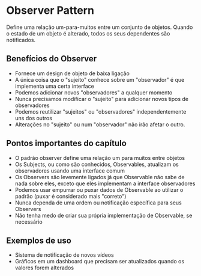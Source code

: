 # Observer Pattern
Define uma relação um-para-muitos entre um conjunto de objetos.
Quando o estado de um objeto é alterado, todos os seus dependentes são notificados.

## Benefícios do Observer
- Fornece um design de objeto de baixa ligação
- A única coisa que o "sujeito" conhece sobre um "observador" é que implementa uma certa interface
- Podemos adicionar novos "observadores" a qualquer momento
- Nunca precisamos modificar o "sujeito" para adicionar novos tipos de observadores
- Podemos reutilizar "sujeitos" ou "observadores" independentemente uns dos outros
- Alterações no "sujeito" ou num "observador" não irão afetar o outro.

## Pontos importantes do capítulo
- O padrão observer define uma relação um para muitos entre objetos
- Os Subjects, ou como são conhecidos, Observables, atualizam os observadores usando uma interface comum
- Os Observers são levemente ligados já que Observable não sabe de nada sobre eles, exceto que eles implementam a interface observadores
- Podemos usar empurrar ou puxar dados de Observable ao utilizar o padrão (puxar é considerado mais "correto")
- Nunca dependa de uma ordem ou notificação específica para seus Observers
- Não tenha medo de criar sua própria implementação de Observable, se necessário

## Exemplos de uso
- Sistema de notificação de novos vídeos
- Gráficos em um dashboard que precisam ser atualizados quando os valores forem alterados